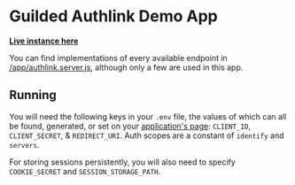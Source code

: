 # Guilded Authlink Demo App

**[Live instance here](https://authlink-demo.guildedapi.com)**

You can find implementations of every available endpoint in [/app/authlink.server.js](https://github.com/GuildedAPI/authlink-demo-app/blob/main/app/authlink.server.js), although only a few are used in this app.

## Running

You will need the following keys in your `.env` file, the values of which can all be found, generated, or set on your [application's page](https://authlink.guildedapi.com/dev/apps): `CLIENT_ID`, `CLIENT_SECRET`, & `REDIRECT_URI`. Auth scopes are a constant of `identify` and `servers`.

For storing sessions persistently, you will also need to specify `COOKIE_SECRET` and `SESSION_STORAGE_PATH`.
